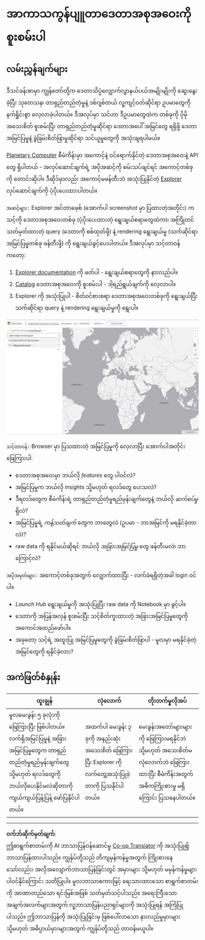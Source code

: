 <!--
CO_OP_TRANSLATOR_METADATA:
{
  "original_hash": "d1e05715f9d97de6c4f1fb0c5a4702c0",
  "translation_date": "2025-08-30T19:57:19+00:00",
  "source_file": "6-Data-Science-In-Wild/20-Real-World-Examples/assignment.md",
  "language_code": "my"
}
-->
# အာကာသကွန်ပျူတာဒေတာအစုအဝေးကို စူးစမ်းပါ

## လမ်းညွှန်ချက်များ

ဒီသင်ခန်းစာမှာ ကျွန်တော်တို့က ဒေတာသိပ္ပံလျှောက်လွှာနယ်ပယ်အမျိုးမျိုးကို ဆွေးနွေးခဲ့ပြီး သုတေသန၊ တာရှည်တည်တံ့မှုနဲ့ ဒစ်ဂျစ်တယ် လူ့ကျင့်ဝတ်ဆိုင်ရာ ဥပမာတွေကို နက်ရှိုင်းစွာ လေ့လာခဲ့ပါတယ်။ ဒီအလုပ်မှာ သင်ဟာ ဒီဥပမာတွေထဲက တစ်ခုကို ပိုမိုအသေးစိတ် စူးစမ်းပြီး တာရှည်တည်တံ့မှုဆိုင်ရာ ဒေတာအပေါ် အမြင်တွေ ရရှိဖို့ ဒေတာအမြင်ပြမှုနဲ့ ခွဲခြမ်းစိတ်ဖြာမှုဆိုင်ရာ သင်ယူမှုတွေကို အသုံးချရပါမယ်။

[Planetary Computer](https://planetarycomputer.microsoft.com/) စီမံကိန်းမှာ အကောင့်နဲ့ ဝင်ရောက်နိုင်တဲ့ ဒေတာအစုအဝေးနဲ့ API တွေ ရှိပါတယ် - အလုပ်ဆောင်ချက်ရဲ့ အပိုအဆင့်ကို စမ်းသပ်ချင်ရင် အကောင့်တစ်ခုကို တောင်းဆိုပါ။ ဒီဆိုဒ်မှာလည်း အကောင့်မဖန်တီးဘဲ အသုံးပြုနိုင်တဲ့ [Explorer](https://planetarycomputer.microsoft.com/explore) လုပ်ဆောင်ချက်ကို ပံ့ပိုးပေးထားပါတယ်။

`အဆင့်များ:`
Explorer အင်တာဖေ့စ် (အောက်ပါ screenshot မှာ ပြထားတဲ့အတိုင်း) က သင့်ကို ဒေတာအစုအဝေးတစ်ခု (ပံ့ပိုးပေးထားတဲ့ ရွေးချယ်စရာတွေထဲက)၊ အကြိုတင်သတ်မှတ်ထားတဲ့ query (ဒေတာကို စစ်ထုတ်ဖို့) နဲ့ rendering ရွေးချယ်မှု (သက်ဆိုင်ရာ အမြင်ပြမှုတစ်ခု ဖန်တီးဖို့) ကို ရွေးချယ်ခွင့်ပေးပါတယ်။ ဒီအလုပ်မှာ သင့်တာဝန်ကတော့:

 1. [Explorer documentation](https://planetarycomputer.microsoft.com/docs/overview/explorer/) ကို ဖတ်ပါ - ရွေးချယ်စရာတွေကို နားလည်ပါ။
 2. [Catalog](https://planetarycomputer.microsoft.com/catalog) ဒေတာအစုအဝေးကို စူးစမ်းပါ - ဒါ့ရည်ရွယ်ချက်ကို လေ့လာပါ။
 3. Explorer ကို အသုံးပြုပါ - စိတ်ဝင်စားစရာ ဒေတာအစုအဝေးတစ်ခုကို ရွေးချယ်ပြီး သက်ဆိုင်ရာ query နဲ့ rendering ရွေးချယ်မှုကို ရွေးပါ။

![The Planetary Computer Explorer](../../../../translated_images/planetary-computer-explorer.c1e95a9b053167d64e2e8e4347cfb689e47e2037c33103fc1bbea1a149d4f85b.my.png)

`သင့်တာဝန်:`
Browser မှာ ပြသထားတဲ့ အမြင်ပြမှုကို လေ့လာပြီး အောက်ပါအတိုင်း ဖြေကြားပါ:
 * ဒေတာအစုအဝေးမှာ ဘယ်လို _features_ တွေ ပါဝင်လဲ?
 * အမြင်ပြမှုက ဘယ်လို _insights_ သို့မဟုတ် ရလဒ်တွေ ပေးသလဲ?
 * ဒီရလဒ်တွေက စီမံကိန်းရဲ့ တာရှည်တည်တံ့မှုရည်မှန်းချက်တွေနဲ့ ဘယ်လို _ဆက်စပ်မှု_ ရှိလဲ?
 * အမြင်ပြမှုရဲ့ _ကန့်သတ်ချက်_ တွေက ဘာတွေလဲ (ဥပမာ - ဘာအမြင်ကို မရနိုင်ခဲ့တာလဲ)?
 * raw data ကို ရနိုင်မယ်ဆိုရင် ဘယ်လို _အခြားအမြင်ပြမှု_ တွေ ဖန်တီးမလဲ၊ ဘာကြောင့်လဲ?

`အပိုအမှတ်များ:`
အကောင့်တစ်ခုအတွက် လျှောက်ထားပြီး - လက်ခံရရှိတဲ့အခါ login ဝင်ပါ။
 * _Launch Hub_ ရွေးချယ်မှုကို အသုံးပြုပြီး raw data ကို Notebook မှာ ဖွင့်ပါ။
 * ဒေတာကို အပြန်အလှန် စူးစမ်းပြီး သင့်စိတ်ကူးထားတဲ့ အခြားအမြင်ပြမှုတွေကို အကောင်အထည်ဖော်ပါ။
 * အခုတော့ သင့်ရဲ့ အထူးပြု အမြင်ပြမှုတွေကို ခွဲခြမ်းစိတ်ဖြာပါ - မူလမှာ မရနိုင်ခဲ့တဲ့ အမြင်တွေကို ရနိုင်ခဲ့လား?

## အကဲဖြတ်စံနှုန်း

ထူးချွန် | လုံလောက် | တိုးတက်မှုလိုအပ်
--- | --- | -- |
မူလမေးခွန်း ၅ ခုလုံးကို ဖြေကြားပြီး ဖြစ်ပါတယ်။ လက်ရှိအမြင်ပြမှုနဲ့ အခြားအမြင်ပြမှုတွေက တာရှည်တည်တံ့မှုရည်မှန်းချက်တွေ သို့မဟုတ် ရလဒ်တွေကို ဘယ်လိုပေးနိုင်မလဲဆိုတာကို ကျယ်ကျယ်ပြန့်ပြန့် ဖော်ပြနိုင်ပါတယ်။ | အထက်ပါ မေးခွန်း ၃ ခုကို အနည်းဆုံး အသေးစိတ် ဖြေကြားပြီး Explorer ကို လက်တွေ့အသုံးပြုခဲ့တာကို ပြသနိုင်ပါတယ်။ | မေးခွန်းအတော်များများကို ဖြေကြားမရနိုင်ဘဲ သို့မဟုတ် အသေးစိတ်မလုံလောက်ဘဲ ဖြေကြားထားပြီး စီမံကိန်းအတွက် အဓိကကြိုးစားမှု မရှိကြောင်း ပြသနေပါတယ်။ |

---

**ဝက်ဘ်ဆိုက်မှတ်ချက်**:  
ဤစာရွက်စာတမ်းကို AI ဘာသာပြန်ဝန်ဆောင်မှု [Co-op Translator](https://github.com/Azure/co-op-translator) ကို အသုံးပြု၍ ဘာသာပြန်ထားပါသည်။ ကျွန်ုပ်တို့သည် တိကျမှန်ကန်မှုအတွက် ကြိုးစားနေသော်လည်း၊ အလိုအလျောက်ဘာသာပြန်ခြင်းတွင် အမှားများ သို့မဟုတ် မမှန်ကန်မှုများ ပါဝင်နိုင်ကြောင်း သတိပြုပါ။ မူလဘာသာစကားဖြင့် ရေးသားထားသော စာရွက်စာတမ်းကို အာဏာတည်သော ရင်းမြစ်အဖြစ် သတ်မှတ်သင့်ပါသည်။ အရေးကြီးသော အချက်အလက်များအတွက် လူ့ဘာသာပြန်ပညာရှင်များကို အသုံးပြုရန် အကြံပြုပါသည်။ ဤဘာသာပြန်ကို အသုံးပြုခြင်းမှ ဖြစ်ပေါ်လာသော နားလည်မှုမှားများ သို့မဟုတ် အဓိပ္ပာယ်မှားများအတွက် ကျွန်ုပ်တို့သည် တာဝန်မယူပါ။